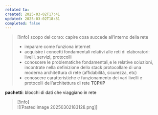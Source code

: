 ```yaml
---
related to: 
created: 2025-03-02T17:41
updated: 2025-03-02T18:31
completed: false
---
```

>[!info] scopo del corso: capire cosa succede all’interno della rete
>- imparare come funziona internet
>- acquisire i concetti fondamentali relativi alle reti di elaboratori: livelli, servizi, protocolli
>- conoscere le problematiche fondamentali,e le relative soluzioni, incontrate nella definizione dello stack protocollare di una moderna architettura di rete (affidabilità, sicurezza, etc)
>- conoscere caratteristiche e funzionamento dei vari livelli e protocolli dell’architettura di rete **TCP/IP**

**pachetti**: blocchi di dati che viaggiano in rete

>[!info]  
>![[Pasted image 20250302183128.png]]
